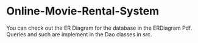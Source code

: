 # Online-Movie-Rental-System

You can check out the ER Diagram for the database in the ERDiagram Pdf.
Queries and such are implement in the Dao classes in src.
